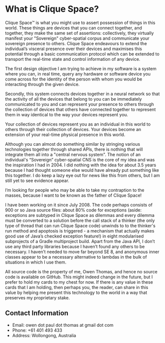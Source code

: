 # What is Clique Space?

Clique Space™ is what you might use to assert possession of things in this world. These things are devices that you can connect together, and together, they make the same set of assertions: collectively, they virtually manifest your "Sovereign" cyber-spatial corpus and communicate your sovereign presence to others. Clique Space endeavours to extend the individual’s visceral presence over their devices and maximises this potential through a basic communication protocol which can be extended to transport the real-time state and control information of any device.

The first design objective I am trying to achieve in my software is a system where you can, in real time, query any hardware or software device you come across for the identity of the person with whom you would be interacting through the given device.

Secondly, this system connects devices together in a neural network so that the activity of all the devices that belong to you can be immediately communicated to you and can represent your presence to others through the collection of devices that others have connected together to represent them in way identical to the way your devices represent you.

Your collection of devices represent you as an individual in this world to others through their collection of devices. Your devices become an extension of your real-time physical presence in this world.

Although you can almost do something similar by stringing various technologies together through shared APIs, there is nothing that will integrate them all into a "central nervous system". The notion of an individual's “Sovereign” cyber-spatial CNS is the core of my idea and was the inspiration I had in 2004. I did nothing with the idea for about 3.5 years because I had thought someone else would have already put something like this together. I do keep a lazy eye out for news like this from others, but I am still yet to see evidence appear.

I’m looking for people who may be able to take my contraption to the masses, because I want to be known as the father of Clique Space!

I have been working on it since July 2008. The code perhaps consists of 900 or so Java source files: about 80% code for exceptions (aside: exceptions are subtyped in Clique Space as dilemmas and every dilemma must be converted to a solution before the call stack of a thinker (the only type of thread that can run Clique Space code) unwinds to to the thinker's run method and apoptosis is triggered - a mechanism that actually makes good use of Java’s checked exception feature!) in eight modularised subprojects of a Gradle multiproject build. Apart from the Java API, I don’t use any third party libraries because I haven’t found any others to be necessary. I haven’t needed to move far beyond SE 8, and anonymous inner classes appear to be a necessary alternative to lambdas in the bulk of situations in which I use them.

All source code is the property of me, Owen Thomas, and hence no source code is available on GitHub. This might indeed change in the future, but I prefer to hold my cards to my chest for now. If there is any value in these cards that I am holding, then perhaps you, the reader, can share in this value by helping me present this technology to the world in a way that preserves my proprietary stake.

## Contact Information ##

* Email:    owen dot paul dot thomas at gmail dot com
* Phone:    +61 401 493 433
* Address:  Wollongong, Australia
